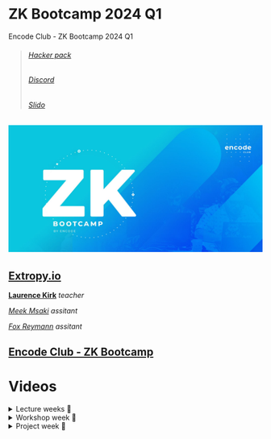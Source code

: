 # ZK Bootcamp 2024 Q1

Encode Club - ZK Bootcamp 2024 Q1

> ###### [Hacker pack](https://encodeclub.notion.site/ZK-Bootcamp-Q1-2024-a9d42aad8f114a6b9b4cac4fdf128b25)
>
> ###### [Discord](https://discord.gg/encodeclub)
>
> ###### [Slido](https://app.sli.do/event/rkqwP9ciCE7QZQRop64jxX/live/questions)

## ![ZK](./img/ZK_encode_logo.jpg)

## [Extropy.io](https://www.linkedin.com/company/extropy-io-ltd/)

[**Laurence Kirk**](https://www.linkedin.com/in/extropylaurence/) _teacher_

[_Meek Msaki_](https://www.linkedin.com/in/msaki/) _assitant_

[_Fox Reymann_](https://www.linkedin.com/in/foxreymann/) _assitant_

## [Encode Club - ZK Bootcamp](https://www.encode.club/zk-bootcamp)

# Videos

<details>
<summary>Lecture weeks 🔳</summary>
<details>
<summary>First week ✔️</summary>
 
 > #### [Feb 19](./class1/README.md) - [Overview / Maths & Cryptography Introduction](https://youtu.be/wMt5hwslFDg)
 >
 > #### [Feb 20](./class2/README.md) - [ZKP Theory / Zokrates](https://youtu.be/HraLxOm3nA4)
 >
 > #### [Feb 21](./class3/README.md) - [Use Cases of ZKPs / L2](https://youtu.be/lm2RyF-5GO8)
 >
 > #### [Feb 22](./class4/README.md) - [Introduction to Starknet / Cairo](https://youtu.be/ioAkqbFzOGA)
 </details>

<details>
<summary>Second week ✔️</summary>

> #### [Feb 26 - Starknet / Rust Continued](https://youtu.be/VUQ-zteaphk)
>
> #### [Feb 27 - DeFi / Aztec](https://youtu.be/6sYV7yOd0EA)
>
> #### [Feb 28 - Noir](https://youtu.be/HeUVqmIJX70)
>
> #### [Feb 29 - MINA](https://youtu.be/xFjZUbVMmjs)

</details>

<details>
<summary>Third week 🔳</summary>

> #### [Mar 04 - MINA / zkApps](https://youtu.be/rJejHRNc1BI)
>
> #### [Mar 05 - zkEVM Solutions]()
>
> #### [Mar 05 - Risc Zero / Circom]()
>
> #### [Mar 07 - zkSNARKS Theory]()

</details>

<details>
<summary>Fourth week 🔳</summary>

> #### [Mar 11 - zkML / PLONK]()
>
> #### [Mar 12 - STARK Theory]()
>
> #### [Mar 13 - Cryptographic alternatives]()
>
> #### [Mar 14 - Research and review]()

</details>
</details>

<details>
<summary>Workshop week 🔳</summary>
18/03/2024 → 21/03/2024
</details>

<details>
<summary>Project week 🔳</summary>
25/03/2024 → 28/03/2024
</details>


